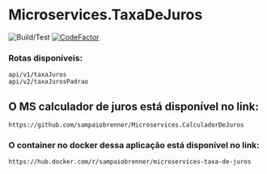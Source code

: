 ﻿# Microservices.TaxaDeJuros

![Build/Test](https://github.com/sampaiobrenner/Microservices.TaxaDeJuros/workflows/Build/Test/badge.svg?branch=master)
[![CodeFactor](https://www.codefactor.io/repository/github/sampaiobrenner/microservices.taxadejuros/badge)](https://www.codefactor.io/repository/github/sampaiobrenner/microservices.taxadejuros)

### Rotas disponíveis:    
```
api/v1/taxaJuros
api/v2/taxaJurosPadrao
```
## O MS calculador de juros está disponível no link: 
```
https://github.com/sampaiobrenner/Microservices.CalculadorDeJuros
```

### O container no docker dessa aplicação está disponível no link: 
```
https://hub.docker.com/r/sampaiobrenner/microservices-taxa-de-juros
```
